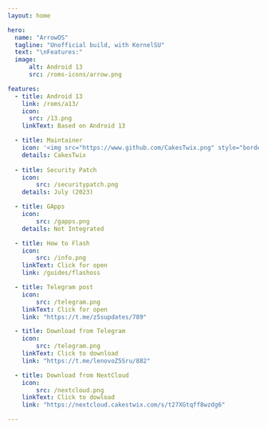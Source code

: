 ```yaml
---
layout: home

hero:
  name: "ArrowOS"
  tagline: "Unofficial build, with KernelSU"
  text: "\nFeatures:"
  image: 
      alt: Android 13
      src: /roms-icons/arrow.png

features:
  - title: Android 13
    link: /roms/a13/
    icon: 
      src: /13.png
    linkText: Based on Android 13

  - title: Maintainer
    icon: '<img src="https://www.github.com/CakesTwix.png" style="border-radius: 10%;"/>'
    details: CakesTwix
  
  - title: Security Patch
    icon: 
        src: /securitypatch.png
    details: July (2023)

  - title: GApps
    icon: 
        src: /gapps.png
    details: Not Integrated

  - title: How to Flash
    icon: 
        src: /info.png
    linkText: Click for open
    link: /guides/flashoss

  - title: Telegram post
    icon: 
        src: /telegram.png
    linkText: Click for open
    link: "https://t.me/z5supdates/789"

  - title: Download from Telegram
    icon: 
        src: /telegram.png
    linkText: Click to download
    link: "https://t.me/lenovoZ5Sru/882"

  - title: Download from NextCloud
    icon: 
        src: /nextcloud.png
    linkText: Click to dowload
    link: "https://nextcloud.cakestwix.com/s/t27XGtqff8wzdg6"

---
```




